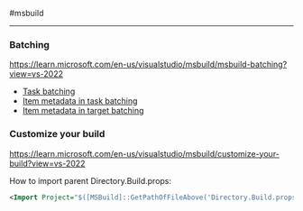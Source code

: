 #msbuild 

---

### Batching

https://learn.microsoft.com/en-us/visualstudio/msbuild/msbuild-batching?view=vs-2022
- [Task batching](https://learn.microsoft.com/en-us/visualstudio/msbuild/msbuild-batching?view=vs-2022#task-batching)
- [Item metadata in task batching](https://learn.microsoft.com/en-us/visualstudio/msbuild/item-metadata-in-task-batching?view=vs-2022)
- [Item metadata in target batching](https://learn.microsoft.com/en-us/visualstudio/msbuild/item-metadata-in-target-batching?view=vs-2022)

### Customize your build

https://learn.microsoft.com/en-us/visualstudio/msbuild/customize-your-build?view=vs-2022

How to import parent Directory.Build.props:

```xml
<Import Project="$([MSBuild]::GetPathOfFileAbove('Directory.Build.props', '$(MSBuildThisFileDirectory)../'))" />
```